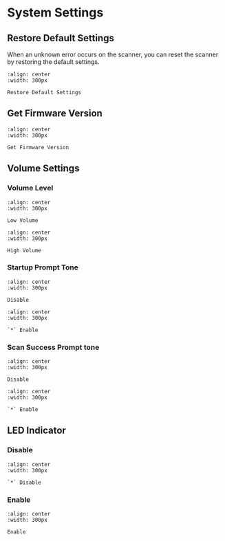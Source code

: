 # System Settings

## Restore Default Settings
When an unknown error occurs on the scanner, you can reset the scanner by restoring the default settings.

```{figure} ../../media/DEFOVR.png
:align: center
:width: 300px

Restore Default Settings
```


## Get Firmware Version

```{figure} ../../media/VERNUM.png
:align: center
:width: 300px

Get Firmware Version
```

## Volume Settings

### Volume Level

```{figure} ../../media/BEPLVL1.png
:align: center
:width: 300px

Low Volume
```


```{figure} ../../media/BEPLVL3.png
:align: center
:width: 300px

High Volume
```


### Startup Prompt Tone

```{figure} ../../media/BEPPWR0.png
:align: center
:width: 300px

Disable
```
```{figure} ../../media/BEPPWR1.png
:align: center
:width: 300px

`*` Enable
```


### Scan Success Prompt tone

```{figure} ../../media/BEPBEP0.png
:align: center
:width: 300px

Disable
```
```{figure} ../../media/BEPBEP1.png
:align: center
:width: 300px

`*` Enable
```

## LED Indicator

### Disable
```{figure} ../../media/INDLED0.png
:align: center
:width: 300px

`*` Disable
```

### Enable
```{figure} ../../media/INDLED1.png
:align: center
:width: 300px

Enable
```